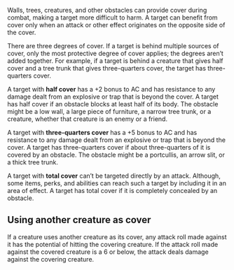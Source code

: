Walls, trees, creatures, and other obstacles can provide cover during combat, making a target more difficult to harm. A target can benefit from cover only when an attack or other effect originates on the opposite side of the cover. 

There are three degrees of cover. If a target is behind multiple sources of cover, only the most protective degree of cover applies; the degrees aren’t added together. For example, if a target is behind a creature that gives half cover and a tree trunk that gives three-quarters cover, the target has three-quarters cover. 

A target with **half cover** has a +2 bonus to AC and has resistance to any damage dealt from an explosive or trap that is beyond the cover. A target has half cover if an obstacle blocks at least half of its body. The obstacle might be a low wall, a large piece of furniture, a narrow tree trunk, or a creature, whether that creature is an enemy or a friend. 

A target with **three-quarters cover** has a +5 bonus to AC and has resistance to any damage dealt from an explosive or trap that is beyond the cover. A target has three-quarters cover if about three-quarters of it is covered by an obstacle. The obstacle might be a portcullis, an arrow slit, or a thick tree trunk. 

A target with **total cover** can’t be targeted directly by an attack. Although, some items, perks, and abilities can reach such a target by including it in an area of effect. A target has total cover if it is completely concealed by an obstacle. 

## Using another creature as cover
If a creature uses another creature as its cover, any attack roll made against it has the potential of hitting the covering creature. If the attack roll made against the covered creature is a 6 or below, the attack deals damage against the covering creature.